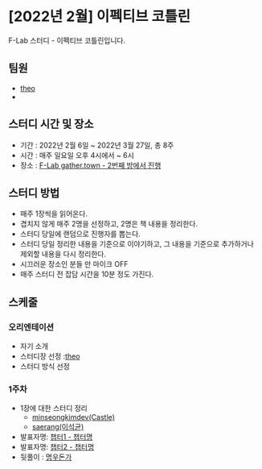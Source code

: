 # [2022년 2월] 이펙티브 코틀린

F-Lab 스터디 - 이펙티브 코틀린입니다.

## 팀원
- [theo](https://github.com/theo-f-lab)
- 

## 스터디 시간 및 장소
- 기간 : 2022년 2월 6일 ~ 2022년 3월 27일, 총 8주
- 시간 : 매주 일요일 오후 4시에서 ~ 6시
- 장소 : [F-Lab gather.town - 2번째 방에서 진행](https://gather.town/invite?token=qSwZpEnXEJVgA0x-AfVDJdspcCrAh3Zn)

## 스터디 방법
- 매주 1장씩을 읽어온다.
- 겹치지 않게 매주 2명을 선정하고, 2명은 책 내용을 정리한다.
- 스터디 당일에 랜덤으로 진행자를 뽑는다.
 - 스터디 당일 정리한 내용을 기준으로 이야기하고, 그 내용을 기준으로 추가하거나 제외할 내용을 다시 정리한다.
- 시끄러운 장소인 분들 만 마이크 OFF
- 매주 스터디 전 잡담 시간을 10분 정도 가진다.

## 스케줄

### 오리엔테이션
- 자기 소개
- 스터디장 선정 :[theo](https://github.com/theo-f-lab)
- 스터디 방식 선정

### 1주차 
- 1장에 대한 스터디 정리
  - [minseongkimdev(Castle)](https://github.com/minseongkimdev)
  - [saerang(이석균)](https://github.com/saerang)
- 발표자명: [챕터1 - 챕터명](chapter1/README.md)
- 발표자명: [챕터2 - 챕터명](chapter2/README.md)
- 뒷풀이 : [명우돈가](http://naver.me/FiLE2gty)
